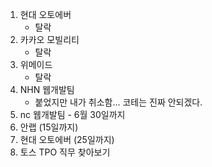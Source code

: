 1. 현대 오토에버
    - 탈락
3. 카카오 모빌리티
    - 탈락
2. 위메이드
    - 탈락
4. NHN 웹개발팀
    - 붙었지만 내가 취소함... 코테는 진짜 안되겠다.
1. nc 웹개발팀 - 6월 30일까지
1. 안랩 (15일까지)
1. 현대 오토에버 (25일까지)
1. 토스 TPO 직무 찾아보기


